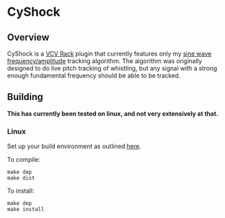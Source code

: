 # CyShock
## Overview

CyShock is a [VCV Rack](https://github.com/VCVRack/Rack) plugin that currently features 
only my [sine wave frequency/amplitude](https://github.com/kinetikeith/dstrack) tracking
algorithm. The algorithm was originally designed to do live pitch tracking of whistling,
but any signal with a strong enough fundamental frequency should be able to be tracked.

## Building
**This has currently been tested on linux, and not very extensively at that.**

### Linux

Set up your build environment as outlined [here](https://vcvrack.com/manual/Building#setting-up-your-development-environment).

To compile:
```
make dep
make dist
```

To install:
```
make dep
make install
```
